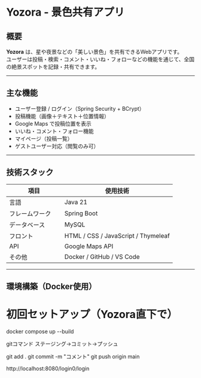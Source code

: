 # Yozora - 景色共有アプリ

## 概要

**Yozora** は、星や夜景などの「美しい景色」を共有できるWebアプリです。  
ユーザーは投稿・検索・コメント・いいね・フォローなどの機能を通じて、全国の絶景スポットを記録・共有できます。


---

## 主な機能

- ユーザー登録 / ログイン（Spring Security + BCrypt）
- 投稿機能（画像＋テキスト＋位置情報）
- Google Maps で投稿位置を表示
- いいね・コメント・フォロー機能
- マイページ（投稿一覧）
- ゲストユーザー対応（閲覧のみ可）

---

## 技術スタック

| 項目           | 使用技術                               |
|---------------|--------------------------------------|
| 言語           | Java 21                              |
| フレームワーク 　 | Spring Boot                          |
| データベース     | MySQL                                |
| フロント        | HTML / CSS / JavaScript / Thymeleaf  | 
| API           | Google Maps API                      |
| その他    　    | Docker / GitHub / VS Code            |

---

## 環境構築（Docker使用）

# 初回セットアップ（Yozora直下で）
docker compose up --build

gitコマンド
ステージング→コミット→プッシュ

git add .
git commit -m "コメント"
git push origin main


http://localhost:8080/login0/login